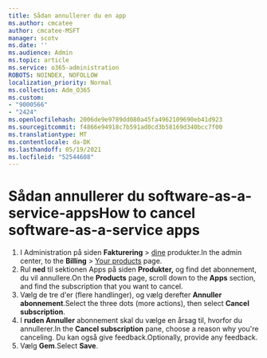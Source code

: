 ```yaml
---
title: Sådan annullerer du en app
ms.author: cmcatee
author: cmcatee-MSFT
manager: scotv
ms.date: ''
ms.audience: Admin
ms.topic: article
ms.service: o365-administration
ROBOTS: NOINDEX, NOFOLLOW
localization_priority: Normal
ms.collection: Adm_O365
ms.custom:
- "9000566"
- "2424"
ms.openlocfilehash: 2006de9e9789dd080a45fa4962109690eb41d923
ms.sourcegitcommit: f4866e94918c7b591ad0cd3b58169d340bcc7f00
ms.translationtype: MT
ms.contentlocale: da-DK
ms.lasthandoff: 05/19/2021
ms.locfileid: "52544608"
---
```

# <a name="how-to-cancel-software-as-a-service-apps"></a><span data-ttu-id="5192e-102">Sådan annullerer du software-as-a-service-apps</span><span class="sxs-lookup"><span data-stu-id="5192e-102">How to cancel software-as-a-service apps</span></span>

1. <span data-ttu-id="5192e-103">I Administration på siden **Fakturering**  >  [dine](https://go.microsoft.com/fwlink/p/?linkid=842054) produkter.</span><span class="sxs-lookup"><span data-stu-id="5192e-103">In the admin center, to the **Billing** > [Your products](https://go.microsoft.com/fwlink/p/?linkid=842054) page.</span></span>
2. <span data-ttu-id="5192e-104">Rul **ned** til sektionen Apps på siden **Produkter,** og find det abonnement, du vil annullere.</span><span class="sxs-lookup"><span data-stu-id="5192e-104">On the **Products** page, scroll down to the **Apps** section, and find the subscription that you want to cancel.</span></span> 
3. <span data-ttu-id="5192e-105">Vælg de tre d'er (flere handlinger), og vælg derefter **Annuller abonnement**.</span><span class="sxs-lookup"><span data-stu-id="5192e-105">Select the three dots (more actions), then select **Cancel subscription**.</span></span>
4. <span data-ttu-id="5192e-106">I **ruden Annuller** abonnement skal du vælge en årsag til, hvorfor du annullerer.</span><span class="sxs-lookup"><span data-stu-id="5192e-106">In the **Cancel subscription** pane, choose a reason why you're canceling.</span></span> <span data-ttu-id="5192e-107">Du kan også give feedback.</span><span class="sxs-lookup"><span data-stu-id="5192e-107">Optionally, provide any feedback.</span></span>
5. <span data-ttu-id="5192e-108">Vælg **Gem**.</span><span class="sxs-lookup"><span data-stu-id="5192e-108">Select **Save**.</span></span>